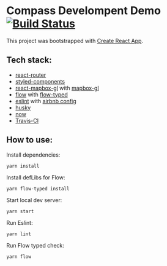 # Compass Develompent Demo [![Build Status](https://travis-ci.org/shnider/yard-frontend.svg?branch=master)](https://travis-ci.org/shnider/yard-frontend)

This project was bootstrapped with [Create React App](https://github.com/facebookincubator/create-react-app).

## Tech stack:

- [react-router](https://github.com/ReactTraining/react-router)
- [styled-components](https://github.com/styled-components/styled-components)
- [react-mapbox-gl](https://github.com/alex3165/react-mapbox-gl) with [mapbox-gl](https://github.com/mapbox/mapbox-gl-js)
- [flow](https://flow.org) with [flow-typed](https://github.com/flowtype/flow-typed)
- [eslint](http://eslint.org) with [airbnb config](https://github.com/airbnb/javascript/tree/master/packages/eslint-config-airbnb)
- [husky](https://github.com/typicode/husky)
- [now](https://github.com/zeit/now-cli)
- [Travis-CI](https://travis-ci.org/)

## How to use: 

Install dependencies:

`yarn install`

Install defLibs for Flow: 

`yarn flow-typed install`

Start local dev server:

`yarn start`

Run Eslint: 

`yarn lint`

Run Flow typed check: 

`yarn flow`

